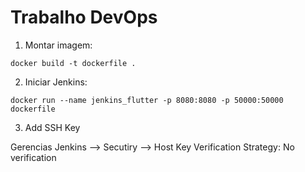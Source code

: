 # Trabalho DevOps

1. Montar imagem:

```
docker build -t dockerfile .  
```

2. Iniciar Jenkins:

```
docker run --name jenkins_flutter -p 8080:8080 -p 50000:50000 dockerfile
```

3. Add SSH Key

Gerencias Jenkins --> Secutiry --> Host Key Verification Strategy: No verification

